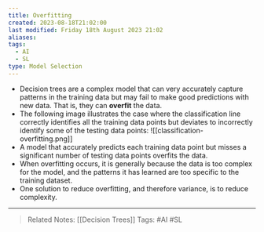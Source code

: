 ```yaml
---
title: Overfitting
created: 2023-08-18T21:02:00
last modified: Friday 18th August 2023 21:02
aliases: 
tags:
  - AI
  - SL
type: Model Selection
---
```

- Decision trees are a complex model that can very accurately capture patterns in the training data but may fail to make good predictions with new data. That is, they can **overfit** the data.
- The following image illustrates the case where the classification line correctly identifies all the training data points but deviates to incorrectly identify some of the testing data points:
![[classification-overfitting.png]]
- A model that accurately predicts each training data point but misses a significant number of testing data points overfits the data.
- When overfitting occurs, it is generally because the data is too complex for the model, and the patterns it has learned are too specific to the training dataset.
- One solution to reduce overfitting, and therefore variance, is to reduce complexity.
---
>Related Notes: [[Decision Trees]]
>Tags: #AI #SL 
